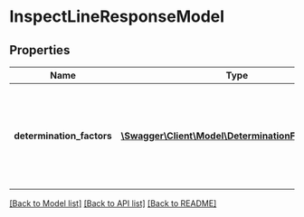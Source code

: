 # InspectLineResponseModel

## Properties
Name | Type | Description | Notes
------------ | ------------- | ------------- | -------------
**determination_factors** | [**\Swagger\Client\Model\DeterminationFactorModel[]**](DeterminationFactorModel.md) | A list of determination factors for a line that is being inspected through the InspectLine API. | [optional] 

[[Back to Model list]](../README.md#documentation-for-models) [[Back to API list]](../README.md#documentation-for-api-endpoints) [[Back to README]](../README.md)


